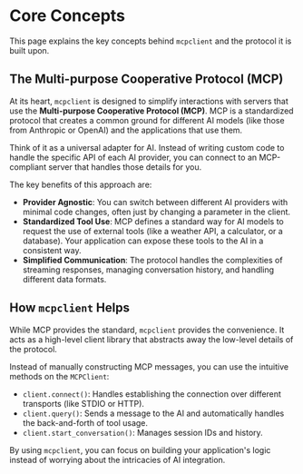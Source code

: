 # Core Concepts

This page explains the key concepts behind `mcpclient` and the protocol it is built upon.

## The Multi-purpose Cooperative Protocol (MCP)

At its heart, `mcpclient` is designed to simplify interactions with servers that use the **Multi-purpose Cooperative Protocol (MCP)**. MCP is a standardized protocol that creates a common ground for different AI models (like those from Anthropic or OpenAI) and the applications that use them.

Think of it as a universal adapter for AI. Instead of writing custom code to handle the specific API of each AI provider, you can connect to an MCP-compliant server that handles those details for you.

The key benefits of this approach are:

*   **Provider Agnostic**: You can switch between different AI providers with minimal code changes, often just by changing a parameter in the client.
*   **Standardized Tool Use**: MCP defines a standard way for AI models to request the use of external tools (like a weather API, a calculator, or a database). Your application can expose these tools to the AI in a consistent way.
*   **Simplified Communication**: The protocol handles the complexities of streaming responses, managing conversation history, and handling different data formats.

## How `mcpclient` Helps

While MCP provides the standard, `mcpclient` provides the convenience. It acts as a high-level client library that abstracts away the low-level details of the protocol.

Instead of manually constructing MCP messages, you can use the intuitive methods on the `MCPClient`:

*   `client.connect()`: Handles establishing the connection over different transports (like STDIO or HTTP).
*   `client.query()`: Sends a message to the AI and automatically handles the back-and-forth of tool usage.
*   `client.start_conversation()`: Manages session IDs and history.

By using `mcpclient`, you can focus on building your application's logic instead of worrying about the intricacies of AI integration. 